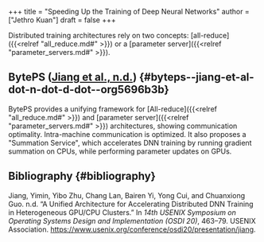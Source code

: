 +++
title = "Speeding Up the Training of Deep Neural Networks"
author = ["Jethro Kuan"]
draft = false
+++

Distributed training architectures rely on two concepts: [all-reduce]({{<relref "all_reduce.md#" >}}) or a
[parameter server]({{<relref "parameter_servers.md#" >}}).


## BytePS ([Jiang et al., n.d.](#org5696b3b)) {#byteps--jiang-et-al-dot-n-dot-d-dot--org5696b3b}

BytePS provides a unifying framework for [All-reduce]({{<relref "all_reduce.md#" >}}) and [parameter server]({{<relref "parameter_servers.md#" >}})
architectures, showing communication optimality. Intra-machine communication is
optimized. It also proposes a "Summation Service", which accelerates DNN
training by running gradient summation on CPUs, while performing parameter
updates on GPUs.


## Bibliography {#bibliography}

<a id="org5696b3b"></a>Jiang, Yimin, Yibo Zhu, Chang Lan, Bairen Yi, Yong Cui, and Chuanxiong Guo. n.d. “A Unified Architecture for Accelerating Distributed DNN Training in Heterogeneous GPU/CPU Clusters.” In _14th USENIX Symposium on Operating Systems Design and Implementation (OSDI 20)_, 463–79. USENIX Association. <https://www.usenix.org/conference/osdi20/presentation/jiang>.